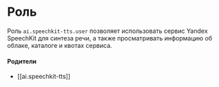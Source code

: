 # Роль

Роль `ai.speechkit-tts.user` позволяет использовать сервис Yandex SpeechKit для синтеза речи, а также просматривать информацию об облаке, каталоге и квотах сервиса.


#### Родители

- [[ai.speechkit-tts]]
